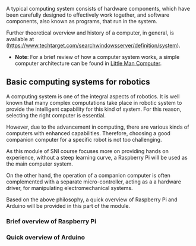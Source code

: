 A typical computing system consists of hardware components, which have been carefully designed to effectively work together, and software components, also known as programs, that run in the system.

Further theoretical overview and history of a computer, in general, is available at (https://www.techtarget.com/searchwindowsserver/definition/system).
 
- **Note**: For a brief review of how a computer system works, a simple computer architecture can be found in [Little Man Computer](https://www.101computing.net/LMC/#).

## Basic computing systems for robotics

A computing system is one of the integral aspects of robotics. It is well known that many complex computations take place in robotic system to provide the intelligent capability for this kind of system. For this reason, selecting the right computer is essential. 

However, due to the advancement in computing, there are various kinds of computers with enhanced capabilities. Therefore, choosing a good companion computer for a specific robot is not too challenging. 

As this module of SNI course focuses more on providing hands on experience, without a steep learning curve, a Raspberry Pi will be used as the main computer system. 

On the other hand, the operation of a companion computer is often complemented with a separate micro-controller, acting as a a hardware driver, for manipulating electromechanical systems. 

Based on the above philosophy, a quick overview of Raspberry Pi and Arduino will be provided in this part of the module.



### Brief overview of Raspberry Pi

### Quick overview of Arduino